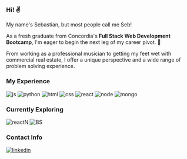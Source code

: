 ### Hi! :v: 

My name's Sebastian, but most people call me Seb!

As a fresh graduate from Concordia's **Full Stack Web Development Bootcamp**, I'm eager to begin the next leg of my career pivot. :flight_departure:

From working as a professional musician to getting my feet wet with commercial real estate, I offer a unique perspective and a wide range of problem solving experience. 

### My Experience

![js](https://img.shields.io/badge/JavaScript-F7DF1E?style=for-the-badge&logo=javascript&logoColor=black) ![python](https://img.shields.io/badge/Python-3776AB?style=for-the-badge&logo=python&logoColor=white) ![html](https://img.shields.io/badge/HTML5-E34F26?style=for-the-badge&logo=html5&logoColor=white) ![css](https://img.shields.io/badge/CSS3-1572B6?style=for-the-badge&logo=css3&logoColor=white) ![react](https://img.shields.io/badge/React-20232A?style=for-the-badge&logo=react&logoColor=61DAFB ) ![node](https://img.shields.io/badge/Node.js-43853D?style=for-the-badge&logo=node.js&logoColor=white)   ![mongo](https://img.shields.io/badge/MongoDB-4EA94B?style=for-the-badge&logo=mongodb&logoColor=white) 

### Currently Exploring 

![reactN](https://img.shields.io/badge/React_Native-20232A?style=for-the-badge&logo=react&logoColor=61DAFB) ![BS](https://img.shields.io/badge/Bootstrap-563D7C?style=for-the-badge&logo=bootstrap&logoColor=white)


### Contact Info

[![linkedin](https://img.shields.io/badge/LinkedIn-0077B5?style=for-the-badge&logo=linkedin&logoColor=white)](https://www.linkedin.com/in/sebastian-balk-forcione/)
